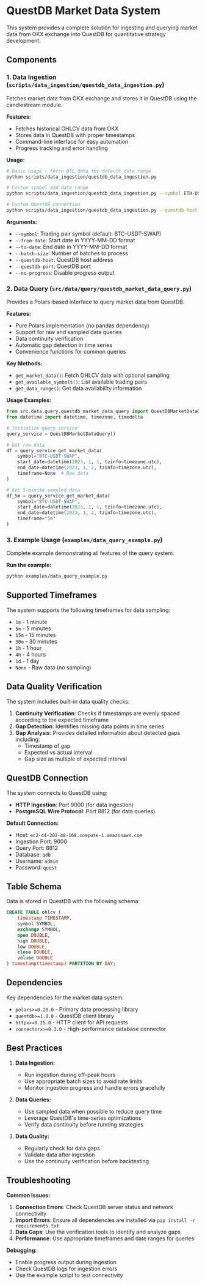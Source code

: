 # QuestDB Market Data System

This system provides a complete solution for ingesting and querying market data from OKX exchange into QuestDB for quantitative strategy development.

## Components

### 1. Data Ingestion (`scripts/data_ingestion/questdb_data_ingestion.py`)

Fetches market data from OKX exchange and stores it in QuestDB using the candlestream module.

**Features:**

- Fetches historical OHLCV data from OKX
- Stores data in QuestDB with proper timestamps
- Command-line interface for easy automation
- Progress tracking and error handling

**Usage:**

```bash
# Basic usage - fetch BTC data for default date range
python scripts/data_ingestion/questdb_data_ingestion.py

# Custom symbol and date range
python scripts/data_ingestion/questdb_data_ingestion.py --symbol ETH-USDT-SWAP --from-date 2023-01-01 --to-date 2023-12-31

# Custom QuestDB connection
python scripts/data_ingestion/questdb_data_ingestion.py --questdb-host localhost --questdb-port 9000
```

**Arguments:**

- `--symbol`: Trading pair symbol (default: BTC-USDT-SWAP)
- `--from-date`: Start date in YYYY-MM-DD format
- `--to-date`: End date in YYYY-MM-DD format
- `--batch-size`: Number of batches to process
- `--questdb-host`: QuestDB host address
- `--questdb-port`: QuestDB port
- `--no-progress`: Disable progress output

### 2. Data Query (`src/data/query/questdb_market_data_query.py`)

Provides a Polars-based interface to query market data from QuestDB.

**Features:**

- Pure Polars implementation (no pandas dependency)
- Support for raw and sampled data queries
- Data continuity verification
- Automatic gap detection in time series
- Convenience functions for common queries

**Key Methods:**

- `get_market_data()`: Fetch OHLCV data with optional sampling
- `get_available_symbols()`: List available trading pairs
- `get_data_range()`: Get data availability information

**Usage Examples:**

```python
from src.data.query.questdb_market_data_query import QuestDBMarketDataQuery
from datetime import datetime, timezone, timedelta

# Initialize query service
query_service = QuestDBMarketDataQuery()

# Get raw data
df = query_service.get_market_data(
    symbol="BTC-USDT-SWAP",
    start_date=datetime(2023, 1, 1, tzinfo=timezone.utc),
    end_date=datetime(2023, 1, 2, tzinfo=timezone.utc),
    timeframe=None  # Raw data
)

# Get 5-minute sampled data
df_5m = query_service.get_market_data(
    symbol="BTC-USDT-SWAP",
    start_date=datetime(2023, 1, 1, tzinfo=timezone.utc),
    end_date=datetime(2023, 1, 2, tzinfo=timezone.utc),
    timeframe="5m"
)
```

### 3. Example Usage (`examples/data_query_example.py`)

Complete example demonstrating all features of the query system.

**Run the example:**

```bash
python examples/data_query_example.py
```

## Supported Timeframes

The system supports the following timeframes for data sampling:

- `1m` - 1 minute
- `5m` - 5 minutes  
- `15m` - 15 minutes
- `30m` - 30 minutes
- `1h` - 1 hour
- `4h` - 4 hours
- `1d` - 1 day
- `None` - Raw data (no sampling)

## Data Quality Verification

The system includes built-in data quality checks:

1. **Continuity Verification**: Checks if timestamps are evenly spaced according to the expected timeframe
2. **Gap Detection**: Identifies missing data points in time series
3. **Gap Analysis**: Provides detailed information about detected gaps including:
   - Timestamp of gap
   - Expected vs actual interval
   - Gap size as multiple of expected interval

## QuestDB Connection

The system connects to QuestDB using:

- **HTTP Ingestion**: Port 9000 (for data ingestion)
- **PostgreSQL Wire Protocol**: Port 8812 (for data queries)

**Default Connection:**

- Host: `ec2-44-202-48-168.compute-1.amazonaws.com`
- Ingestion Port: 9000
- Query Port: 8812
- Database: `qdb`
- Username: `admin`
- Password: `quest`

## Table Schema

Data is stored in QuestDB with the following schema:

```sql
CREATE TABLE ohlcv (
    timestamp TIMESTAMP,
    symbol SYMBOL,
    exchange SYMBOL,
    open DOUBLE,
    high DOUBLE,
    low DOUBLE,
    close DOUBLE,
    volume DOUBLE
) timestamp(timestamp) PARTITION BY DAY;
```

## Dependencies

Key dependencies for the market data system:

- `polars>=0.20.0` - Primary data processing library
- `questdb>=1.0.0` - QuestDB client library
- `httpx>=0.25.0` - HTTP client for API requests
- `connectorx>=0.3.0` - High-performance database connector

## Best Practices

1. **Data Ingestion:**
   - Run ingestion during off-peak hours
   - Use appropriate batch sizes to avoid rate limits
   - Monitor ingestion progress and handle errors gracefully

2. **Data Queries:**
   - Use sampled data when possible to reduce query time
   - Leverage QuestDB's time-series optimizations
   - Verify data continuity before running strategies

3. **Data Quality:**
   - Regularly check for data gaps
   - Validate data after ingestion
   - Use the continuity verification before backtesting

## Troubleshooting

**Common Issues:**

1. **Connection Errors**: Check QuestDB server status and network connectivity
2. **Import Errors**: Ensure all dependencies are installed via `pip install -r requirements.txt`
3. **Data Gaps**: Use the verification tools to identify and analyze gaps
4. **Performance**: Use appropriate timeframes and date ranges for queries

**Debugging:**

- Enable progress output during ingestion
- Check QuestDB logs for ingestion errors
- Use the example script to test connectivity
